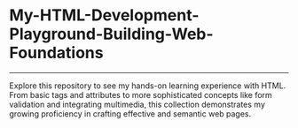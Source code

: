 # My-HTML-Development-Playground-Building-Web-Foundations
---
Explore this repository to see my hands-on learning experience with HTML. From basic tags and attributes to more sophisticated concepts like form validation and integrating multimedia, this collection demonstrates my growing proficiency in crafting effective and semantic web pages.
